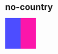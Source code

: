 # no-country
<svg xmlns="http://www.w3.org/2000/svg" width="100" height="100">
  <rect width="50" height="100" fill="#4D4DFF"/>
  <rect x="50" width="50" height="100" fill="#FC16AA"/>
</svg>

